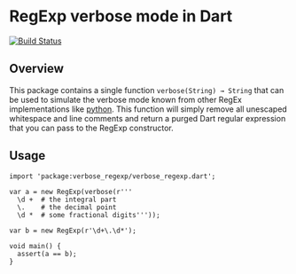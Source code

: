 RegExp verbose mode in Dart
===========================

[![Build Status](https://travis-ci.com/pschiffmann/verbose-regexp.dart.svg?branch=master)](https://travis-ci.com/pschiffmann/verbose-regexp.dart)

Overview
--------

This package contains a single function `verbose(String) → String` that can be
used to simulate the verbose mode known from other RegEx implementations like
[python][1]. This function will simply remove all unescaped whitespace and
line comments and return a purged Dart regular expression that you can pass to
the RegExp constructor.

Usage
-----

```
import 'package:verbose_regexp/verbose_regexp.dart';

var a = new RegExp(verbose(r'''
  \d +  # the integral part
  \.    # the decimal point
  \d *  # some fractional digits'''));

var b = new RegExp(r'\d+\.\d*');

void main() {
  assert(a == b);
}
```

[1]: https://docs.python.org/3/library/re.html#re.VERBOSE

